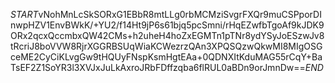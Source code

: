 $START$vNohMnLcSkSORxG1EBbR8mtLLg0rbMCMziSvgrFXQr9muCSPporDInwpHZV1EnvBWkK/+YU2/f14Ht9jP6s61bjq5pcSmni/rHqEZwfbTgoAf9kJDK9ORx2qcxQccmbxQW42CMs+h2uheH4hoZxEGMTn1pTNr8ydYSyJoESzwJv8tRcriJ8boVVW8RjrXGGRBSUqWiaKCWezrzQAn3XPQSQzwQkwMI8MIgOSGceME2CyCiKLvgGw9tHQUyFNspKsmHgtEAa+0QDNXItKduMAG55rCqY+BaTsEF2Z1SoYR3l3XVJxJuLkAxroJRbFDffzqba6flRUL0aBDn9orJmnDw==$END$
